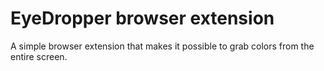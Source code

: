 # EyeDropper browser extension

A simple browser extension that makes it possible to grab colors from the entire screen.

